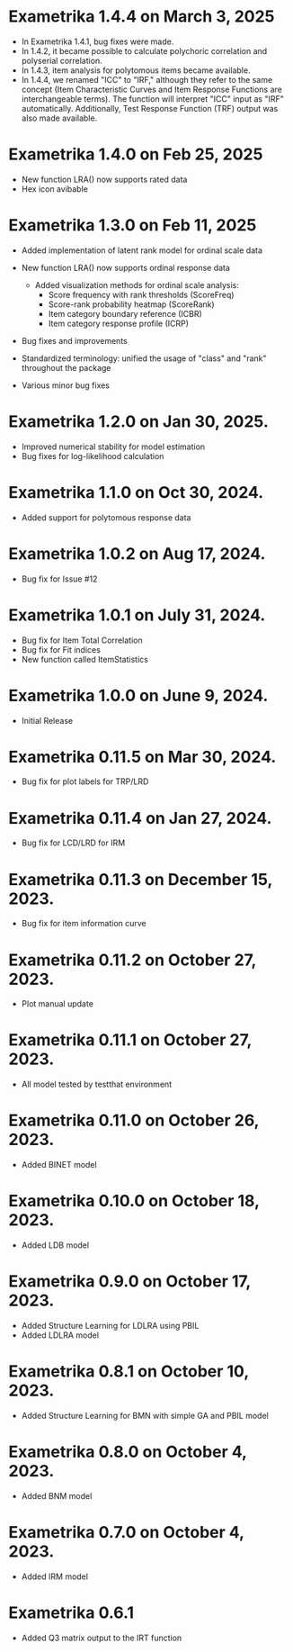 # Exametrika 1.4.4 on March 3, 2025

+ In Exametrika 1.4.1, bug fixes were made.
+ In 1.4.2, it became possible to calculate polychoric correlation and polyserial correlation.
+ In 1.4.3, item analysis for polytomous items became available.
+ In 1.4.4, we renamed "ICC" to "IRF," although they refer to the same concept (Item Characteristic Curves and Item Response Functions are interchangeable terms). 
The function will interpret "ICC" input as "IRF" automatically. Additionally, Test Response Function (TRF) output was also made available.

# Exametrika 1.4.0 on Feb 25, 2025

+ New function LRA() now supports rated data
+ Hex icon avibable

# Exametrika 1.3.0 on Feb 11, 2025

* Added implementation of latent rank model for ordinal scale data

+ New function LRA() now supports ordinal response data
  + Added visualization methods for ordinal scale analysis:
    + Score frequency with rank thresholds (ScoreFreq)
    + Score-rank probability heatmap (ScoreRank)
    + Item category boundary reference (ICBR)
    + Item category response profile (ICRP)

+ Bug fixes and improvements
+ Standardized terminology: unified the usage of "class" and "rank" throughout the package
+ Various minor bug fixes

# Exametrika 1.2.0 on Jan 30, 2025.

* Improved numerical stability for model estimation
* Bug fixes for log-likelihood calculation 

# Exametrika 1.1.0 on Oct 30, 2024.

* Added support for polytomous response data

# Exametrika 1.0.2 on Aug 17, 2024.

* Bug fix for Issue #12

# Exametrika 1.0.1 on July 31, 2024.

* Bug fix for Item Total Correlation
* Bug fix for Fit indices
* New function called ItemStatistics

# Exametrika 1.0.0 on June 9, 2024.

* Initial Release

# Exametrika 0.11.5 on Mar 30, 2024.

* Bug fix for plot labels for TRP/LRD

# Exametrika 0.11.4 on Jan 27, 2024.

* Bug fix for LCD/LRD for IRM

# Exametrika 0.11.3 on December 15, 2023.

* Bug fix for item information curve

# Exametrika 0.11.2 on October 27, 2023.

* Plot manual update

# Exametrika 0.11.1 on October 27, 2023.

* All model tested by testthat environment

# Exametrika 0.11.0 on October 26, 2023.

* Added BINET model

# Exametrika 0.10.0 on October 18, 2023.

* Added LDB model

# Exametrika 0.9.0 on October 17, 2023.

* Added Structure Learning for LDLRA using PBIL
* Added LDLRA model

# Exametrika 0.8.1 on October 10, 2023.

* Added Structure Learning for BMN with simple GA and PBIL model

# Exametrika 0.8.0 on October 4, 2023.

* Added BNM model

# Exametrika 0.7.0 on October 4, 2023.

* Added IRM model

# Exametrika 0.6.1

* Added Q3 matrix output to the IRT function

